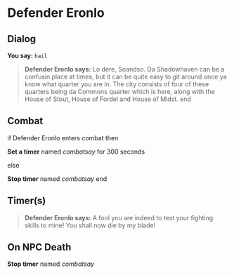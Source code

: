 # Defender Eronlo


## Dialog

**You say:** `hail`



>**Defender Eronlo says:** Lo dere, Soandso.  Da Shadowhaven can be a confusin place at times, but it can be quite easy to git around once ya know what quarter you are in. The city consists of four of these quarters being da Commons quarter which is here, along with the House of Stout, House of Fordel and House of Midst.
end



## Combat

if Defender Eronlo enters combat  then


**Set a timer** named *combatsay* for 300 seconds

else


**Stop timer** named *combatsay*
end



## Timer(s)

>**Defender Eronlo says:** A fool you are indeed to test your fighting skills to mine!  You shall now die by my blade!


## On NPC Death

**Stop timer** named *combatsay*